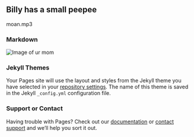 ## Billy has a small peepee

moan.mp3

### Markdown

![Image of ur mom](https://freepngimg.com/thumb/wreck_it_ralph/30791-1-wreck-it-ralph-hd.png)

### Jekyll Themes

Your Pages site will use the layout and styles from the Jekyll theme you have selected in your [repository settings](https://github.com/chasequijano/website/settings). The name of this theme is saved in the Jekyll `_config.yml` configuration file.

### Support or Contact

Having trouble with Pages? Check out our [documentation](https://docs.github.com/categories/github-pages-basics/) or [contact support](https://support.github.com/contact) and we’ll help you sort it out.
